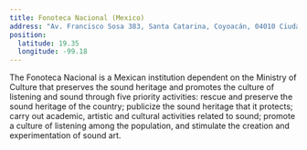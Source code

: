 ```yaml
---
title: Fonoteca Nacional (Mexico)
address: "Av. Francisco Sosa 383, Santa Catarina, Coyoacán, 04010 Ciudad de México, CDMX"
position:
  latitude: 19.35
  longitude: -99.18
---
```


The Fonoteca Nacional is a Mexican institution dependent on the Ministry of Culture that preserves the sound heritage and promotes the culture of listening and sound through five priority activities: rescue and preserve the sound heritage of the country; publicize the sound heritage that it protects; carry out academic, artistic and cultural activities related to sound; promote a culture of listening among the population, and stimulate the creation and experimentation of sound art.